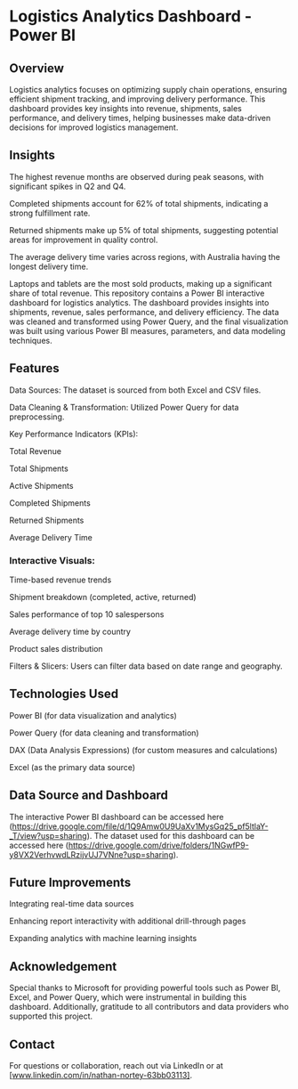 # Logistics Analytics Dashboard - Power BI

## Overview

Logistics analytics focuses on optimizing supply chain operations, ensuring efficient shipment tracking, and improving delivery performance. This dashboard provides key insights into revenue, shipments, sales performance, and delivery times, helping businesses make data-driven decisions for improved logistics management.


## Insights

The highest revenue months are observed during peak seasons, with significant spikes in Q2 and Q4.

Completed shipments account for 62% of total shipments, indicating a strong fulfillment rate.

Returned shipments make up 5% of total shipments, suggesting potential areas for improvement in quality control.

The average delivery time varies across regions, with Australia having the longest delivery time.

Laptops and tablets are the most sold products, making up a significant share of total revenue.
This repository contains a Power BI interactive dashboard for logistics analytics. The dashboard provides insights into shipments, revenue, sales performance, and delivery efficiency. The data was cleaned and transformed using Power Query, and the final visualization was built using various Power BI measures, parameters, and data modeling techniques.

## Features

Data Sources: The dataset is sourced from both Excel and CSV files.

 Data Cleaning & Transformation: Utilized Power Query for data preprocessing.

 Key Performance Indicators (KPIs):

Total Revenue

Total Shipments

Active Shipments

Completed Shipments

Returned Shipments

Average Delivery Time

### Interactive Visuals:

Time-based revenue trends

Shipment breakdown (completed, active, returned)

Sales performance of top 10 salespersons

Average delivery time by country

Product sales distribution

Filters & Slicers: Users can filter data based on date range and geography.

## Technologies Used

Power BI (for data visualization and analytics)

Power Query (for data cleaning and transformation)

DAX (Data Analysis Expressions) (for custom measures and calculations)

Excel (as the primary data source)

## Data Source and Dashboard

The interactive Power BI dashboard can be accessed here (https://drive.google.com/file/d/1Q9Amw0U9UaXv1MysGq25_pf5ltlaY-_T/view?usp=sharing).
The dataset used for this dashboard can be accessed here (https://drive.google.com/drive/folders/1NGwfP9-y8VX2VerhvwdLRzijvUJ7VNne?usp=sharing).


## Future Improvements

Integrating real-time data sources

Enhancing report interactivity with additional drill-through pages

Expanding analytics with machine learning insights

## Acknowledgement

Special thanks to Microsoft for providing powerful tools such as Power BI, Excel, and Power Query, which were instrumental in building this dashboard. Additionally, gratitude to all contributors and data providers who supported this project.

## Contact

For questions or collaboration, reach out via LinkedIn or at [www.linkedin.com/in/nathan-nortey-63bb03113].
